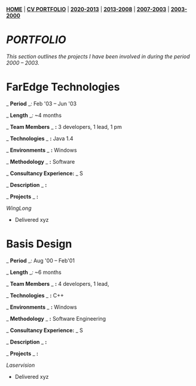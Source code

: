 **[HOME](https://bleunguts.github.io/bleunguts)** | **[CV PORTFOLIO](https://bleunguts.github.io/bleunguts/portfolio)** | **[2020-2013](https://bleunguts.github.io/bleunguts/portfolio2020)** | **[2013-2008](https://bleunguts.github.io/bleunguts/portfolio2013)** | **[2007-2003](https://bleunguts.github.io/bleunguts/portfolio2007)** | **[2003-2000](https://bleunguts.github.io/bleunguts/portfolio2003)**
# _PORTFOLIO_

_This section outlines the projects I have been involved in during the period 2000 – 2003._

# FarEdge Technologies

_ **Period** __:_ Feb &#39;03 – Jun &#39;03

_ **Length** __:_ ~4 months

_ **Team Members** _ **:** 3 developers, 1 lead, 1 pm

_ **Technologies** _ **:** Java 1.4

_ **Environments** _ **:** Windows

_ **Methodology** _ **:** Software

_ **Consultancy Experience:** _ S

_ **Description** _ **:**

_ **Projects** _ **:**

_WingLong_

- Delivered xyz

# Basis Design

_ **Period** __:_ Aug &#39;00 – Feb&#39;01

_ **Length** __:_ ~6 months

_ **Team Members** _ **:** 4 developers, 1 lead,

_ **Technologies** _ **:** C++

_ **Environments** _ **:** Windows

_ **Methodology** _ **:** Software Engineering

_ **Consultancy Experience:** _ S

_ **Description** _ **:**

_ **Projects** _ **:**

_Laservision_

- Delivered xyz
